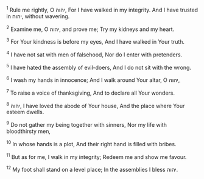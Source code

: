 <sup>1</sup> Rule me rightly, O יהוה, For I have walked in my integrity. And I have trusted in יהוה, without wavering.

<sup>2</sup> Examine me, O יהוה, and prove me; Try my kidneys and my heart.

<sup>3</sup> For Your kindness is before my eyes, And I have walked in Your truth.

<sup>4</sup> I have not sat with men of falsehood, Nor do I enter with pretenders.

<sup>5</sup> I have hated the assembly of evil-doers, And I do not sit with the wrong.

<sup>6</sup> I wash my hands in innocence; And I walk around Your altar, O יהוה,

<sup>7</sup> To raise a voice of thanksgiving, And to declare all Your wonders.

<sup>8</sup> יהוה, I have loved the abode of Your house, And the place where Your esteem dwells.

<sup>9</sup> Do not gather my being together with sinners, Nor my life with bloodthirsty men,

<sup>10</sup> In whose hands is a plot, And their right hand is filled with bribes.

<sup>11</sup> But as for me, I walk in my integrity; Redeem me and show me favour.

<sup>12</sup> My foot shall stand on a level place; In the assemblies I bless יהוה.

